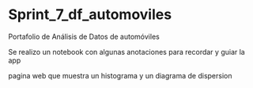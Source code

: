 # Sprint_7_df_automoviles
Portafolio de Análisis de Datos de automóviles 

Se realizo un notebook con algunas anotaciones para recordar y guiar la app

pagina web que muestra un histograma y un diagrama de dispersion


